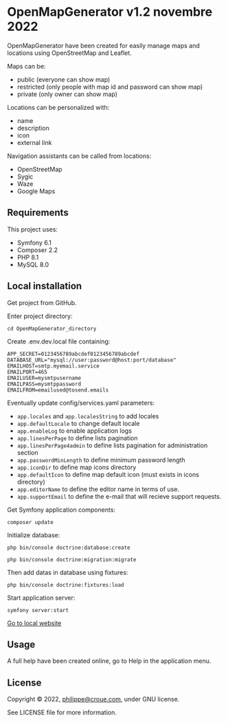 # OpenMapGenerator v1.2 novembre 2022

OpenMapGenerator have been created for easily manage maps and locations using OpenStreetMap and Leaflet.

Maps can be:

+ public (everyone can show map)
+ restricted (only people with map id and password can show map)
+ private (only owner can show map)

Locations can be personalized with:

+ name
+ description
+ icon
+ external link

Navigation assistants can be called from locations:

+ OpenStreetMap
+ Sygic
+ Waze
+ Google Maps

## Requirements

This project uses:

+ Symfony 6.1
+ Composer 2.2
+ PHP 8.1
+ MySQL 8.0

## Local installation

Get project from GitHub.

Enter project directory:

`cd OpenMapGenerator_directory`

Create .env.dev.local file containing:

```
APP_SECRET=0123456789abcdef0123456789abcdef
DATABASE_URL="mysql://user:password@host:port/database"
EMAILHOST=smtp.myemail.service
EMAILPORT=465
EMAILUSER=mysmtpusername
EMAILPASS=mysmtppassword
EMAILFROM=emailused@tosend.emails
```

Eventually update config/services.yaml parameters:

+ `app.locales` and `app.localesString` to add locales
+ `app.defaultLocale` to change default locale
+ `app.enableLog` to enable application logs
+ `app.linesPerPage` to define lists pagination
+ `app.linesPerPage4admin` to define lists pagination for administration section
+ `app.passwordMinLength` to define minimum password length
+ `app.iconDir` to define map icons directory
+ `app.defaultIcon` to define map default icon (must exists in icons directory)
+ `app.editorName` to define the editor name in terms of use.
+ `app.supportEmail` to define the e-mail that will recieve support requests.

Get Symfony application components:

`composer update`

Initialize database:

`php bin/console doctrine:database:create`

`php bin/console doctrine:migration:migrate`

Then add datas in database using fixtures:

`php bin/console doctrine:fixtures:load`

Start application server:

`symfony server:start`

[Go to local website](http://localhost:8000)

## Usage

A full help have been created online, go to Help in the application menu.

## License

Copyright © 2022, philippe@croue.com, under GNU license.

See LICENSE file for more information.
